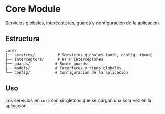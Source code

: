 # Core Module

Servicios globales, interceptores, guards y configuración de la aplicación.

## Estructura

```
core/
├── services/          # Servicios globales (auth, config, theme)
├── interceptors/      # HTTP interceptores
├── guards/           # Route guards
├── models/           # Interfaces y tipos globales
└── config/           # Configuración de la aplicación
```

## Uso

Los servicios en `core` son singletons que se cargan una sola vez en la aplicación.
